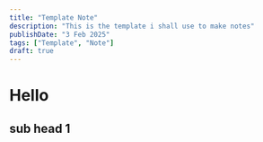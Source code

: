 ```yaml
---
title: "Template Note"
description: "This is the template i shall use to make notes"
publishDate: "3 Feb 2025"
tags: ["Template", "Note"]
draft: true
---
```


# Hello

## sub head 1